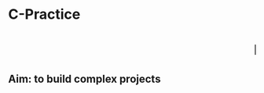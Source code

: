 # C-Practice
<h1><marquee>Learning C Programming from Zero.</marquee></h1> 
<h2>Aim: to build complex projects</h2>
